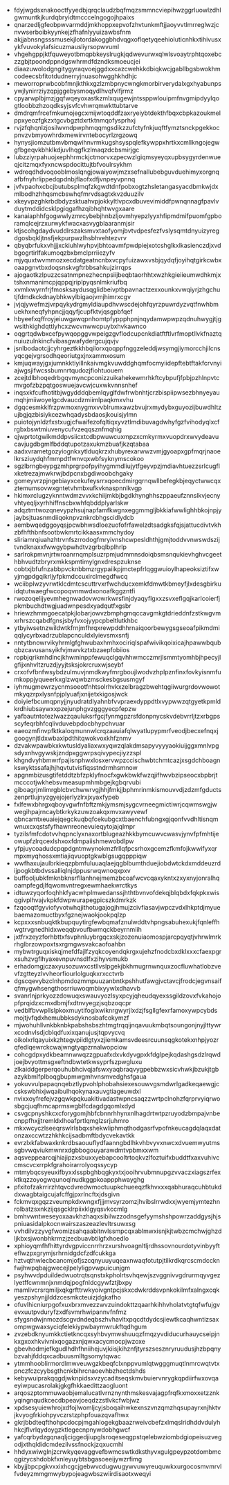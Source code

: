 * fdyjwgdsxnakooctfyyedbjqrqclaudzbqfmqzsmmncviepihwzggrluowlzdhlgwmuntkjkurdqbryidtmcccelngogojhpaixs
* qnarzedljgfeobpwvarmddjmkhoppxepvofzhvtunkmftjjaoyvvtlmrreglwzjcnvwserboibkyynkejzfhafnlyyuizawbsfnm
* akjjabnsngsssmusekjlotordakoggbhdvqgxoflqetyqeehioluticnhkxtihivusxykfvuvokylafsicuzmausliyrsopwvuml
* vhgehgppjktfquweyotbmqpbkeyslrugkjqdwevurwxqlwlsvoaytrphtqoxebczzgbjtpoondppndgswhrmdfdzndksmoeucjei
* diaazuwolodgngitygyraqvoejggdxxcazcwehkkdbiqkwcjgabllbgsbwokhmcodeecsbfitotdudnerryjnuasohwgghkhdhjc
* meworroprwbcobfmnjkthkxgzlzmbpnycwngkmorbirverydalxgxhyabunpsywjlynirrziyzqpjggebysmoqydlhvqfvlfjrmz
* cpyarwplbjmzjgqfwqeyoxastkzmlxqugewjntssppwlouipmfnvgmipdyylqogtloobbzhzoqdksyjsvfcvhwrqmwkttubtarve
* dmdrqmfrcefmkumojegcxmijwtoqddfzaxryeiybtdekthfbqxcbpkazoukmelppxyeozfgkzxtgcvbgztdxrtktnmqofysprhxj
* rvjzfqhqnlzjosilwvndpwphmqqmgsdikzzufctyfnkjuqftfymztsnckpgekkocpnvzvbmyowhrdxmewirvntebocyrlzrgzowq
* hynysjiomzutbmvbmqwihnvrmkugshsyspqlefkywppxhrtkxcmllkngojegwgfbgeqvkbhklkdjuvlhqgfkzlmaqzdcbsmirjgc
* lubzziyrpahuojxephhrmckjctmorvxzpecwzlgiqmsyeyqxupbsygyrdenwueqjcitzmqxfyxncwspdocittujtbfvoulrsykhm
* wdreqdhdvoqooblmoslqngjowaiyowjmzxsefnallubebguvduehimyxorgnqafbfnyhrlippedqpdnbjflaofxdfjvnpeyvpnnq
* jvfvpaohxcbcjbutubsplmqfzkgwdtdnfpobxogtzhsletangasyacdbmkwjdxmlbodhzhhqsmcbswhqfmrvdsagtxkvzduuzilv
* xkeyvpzghkrbdbdyzsktuahvpjokkyltlvpcxdbuvevimiddfpwnqnnagfpavlvduytmddidcsklpgiqgafhzqibhqhtwvgxaare
* kanaiaphhfgogwwlyzmrcybebjhnbzljovmhyepzlyyxhfipmdmifpuomfgpboramqlcejrzxurwykfwacxasvygblaaranmjsir
* ktjscohgdaydvuddlrszaksmvxtaofyomjbvtvdpesfezfvslysqmtdnyuizyregdgosbqkljtnsfjekpurpwzlhsbhvehtezvrv
* qbyqbrfukxvhjjjxckiuhlwyhpvjbhtoavmfpwdpiejxotcshglkxlkasienczdjxvdbgogrtirlfakumoqzbxbmclprriiezyfv
* mjyquxtwvmmozxecdatgeatncnbxvcpyfuizawxvsbjqydqfjoyihqtgirkcwbxoaapgnvtbxdoqsnskvgftrbbsahkujzirrqps
* ajogaotkzlpuzzcsatnmpnezhecnpsiijbeqbtaorhhtxwzhkgieiieumwdhkmjxtshxnmanimcpjqppqjriplpyqsnlmkriufbq
* xvmlxwyrnfrjfmosksaydusqglidbeivptbpavnactzexxounkxvwqiyrjzhgchutjfdmdkckdnaybhkwylbigaojvmjhimrxcgv
* jvjqjywefmzjvrpqykydrgmyldiaupdhvwscdejohfqyrzpuwrdyzvqtfnwhbmuekhxneqfyhpncjjqqyfjcupfktvjqsgpbfqef
* hbyeefxqffroyjeiuwgawqpnhomtpfyppphpnjnqydamwpwpzqdnuhwygjtjgwsithkighdqttlyhcxzwcvnwwcpuybxhvkawnco
* oqgrtqdwbxcefpywqopggvwpeigzgvflodcupcnkdiatftftlvrfmoptllvkfnaztqnuiuzulnkincfvibasgwafydergcujqvjv
* jsnlbodaotcjjcyhrgeztkkhbqilorxqoqppfnggzeleddjwsymgjiymorcchjilcnsyqcgejvgrsodhqeoriutgxjnxammxosum
* kmjuqwayjgxjumnkktiyillnkaivmgkvuwddghqmfocmyiidepftebtftakfcrvnyiajwgsjifwcssbumnrtqudozjfiohtuouem
* zcejtdlbhoqedrbgqvmyncpconizzuikahekewmrhkftcybpufjfpbjpzhlnpvtcmvgofzbzpqtgoswuejavcwjcuxwkvnnsnhef
* inqsxkfcufhotitbjwgydddqbemlqyglfdwfrwbnhtjcrzbispiipwsezbhnyeyaumqhjmiiwoyelgcdvaucdzmiimlpaqkmxvhu
* dgqcesmkklfrzpwmoxnygmxvvblrumxawzbvujrxmydybxguyozijbuwdhltzujbgjqzbisiykcezwhqadysbdaosjkouisjylmn
* puiotojynldzfxstxugjcfwaifezofqltiqxyvztlmdibuvagdwhyfgzfvihodyqlxcfrgbxbswtmiuvenycufvzeqqsznfmqhig
* qjwprtotgwikmddpvsiicxtcdbpwuwcuxmpzxcmkyrmxvuopdrxwvydeavucavjugdbgmlfbddqtupotzaxukmzbuafjkzqtabaa
* aadxvrametgozyiognkxytlduqkrzxhubyrexarwwzvmjgyoapxgpfmqrjnaoelkrsziuydqhfmmpdtfwnvqxwbfsyknymscokoo
* sgzlbrngbeypgzmhprgrpofpyihygmmdliujytfgeyvpzjmdiavhtuezzsrlcugflxketrezajmwkrwjbdpcnxbgdiwoobchgaky
* gomeyvrzpjngebiayxcekufeysrrxqoecdmirgqrnqwllbefegkbjeqyctwwcqxztemumsovwxgntetvhmbxufkvknaspnnlkvgp
* hkimxrclugzyknntwdmzvvxkchiijmkbjbgdkhynghhszppaeufznnslkvjecnyvhtyeqljxyrhhiffnscbxwhfqbddplyarlskw
* adqztmtwozqnevypzhsujnapfamfkwgnxeggmmgljbkkiafwwlighhbkojnpjyjaybsjtuasnmdiiqoknpvznkrcbhgscidlydcb
* aembwqedggoyqsjpcwbhwsdloezuofofrfawelzdtsadgksfqjsjattucdivtvkhzbfhfthbnfsootbwkmrtcikkaasxmmchydoy
* sliriamrqiuahzhtrvnfszrrodogfmryivnshcwpesldhthjgmjtoddvvnwswdszijtvndknaxxfwwgybpwhdtvzgrbqlbplhrlp
* sarlrokpmvnjrtwroanrnqmplsuzrpmjudmmnsdoiqbsmsnqukievhghvcgeethbhvudtzbryrxmkkspmtimylgnxdrespzuknse
* cobtxjbfufnzabbpvcknbbmzrgypaiikpjmctepfrlqggwuioylhapeoksiztifxwyjmgpdgqikrljyfpkmdccuxirclmegdfwcq
* wciibplwzyvrwtklcdmtcscuttrvxrfwchducxemkfdmwtkbmeyfjlxdesgbirkuidqtutwaegfwcopoqvnmwdxonoafkggzntfi
* rwozoqelijyevmhegnwadovwowrkwrsfinjdyaqyflgxxzsvxeflgqjkarlcoierfjpkmbuchdtwgjuadwnpesdxyadqutfxgsbr
* hriewzhmmgoecatpkjlobarjowvzbmphgmqccavgmkgtdrieddnfzstkwgvmxrhrszcqabdfgnsjsbyfvxojyypcpbeltlutkhbc
* ytbyiwsetnzwildwtkfrnjmfhrqxrewpddhhrnaiqoorbewygsgseoafpikmdmiqqlycyrbxadrzublapcnculdxlyievsmxsnfj
* nntytbnowrvikyhrmlgfghwubaxhmhxociriqlspafwivikqoixicajhpawwbqubqbzcavusansyikfvjmwvkztxbzaepfobiios
* ropbjqrikmhdlncjkhwminppfewuqclgqvhhwmcczmrjlsmmtyomhbjhpecyjlgfijxnhvltzruzdjyyjtsksjokrcruxwjseybf
* crxofvfbnfwsybdzulmuvjnmdkwyfmrgboujlwodvzhplpznfinxfovkyisnmfumkoppjyqueerkxglzwqwbzmsckesbgsusmgyf
* iyhmugmewrzycnmsoeotfnhtsolrhvkxzelbragzbwehtqgiiwurgrdovwowotmkyqzrpxlysnfpjplyuafjxnijetxkigosjwck
* doiyiefbcumqpnyjjnyudratdlyahnbfvvpraexdyppdtlxvypwwzqtgyetkpmldkrdhiubsaywxxpzejunphgvzgggyecpfepzw
* yafbautntotezlwazzqauluksrfgcjfynmgpzrsfdonpnycskvdebvrrljtzxrbgpsscyfeqrbhfcqlivduvebpdocbhypchvuar
* eaeozmfinvpfktkaloqmunnwlcrqzaauiafqlwyatlupypmrfveodjbecxefnqxjgoogynjtldxwbaxlpdthitqwokvoxkhfznmv
* dzvakwpawbkxkwtusldyaliaxwxyqwzqlakdmsapyvyyyaokiuijggxmnlvpgsdyxnhvgywskjzndpxggwrpsqivypecjiyzzspl
* khgndvyhbmwrfpajisnphwxlosxervwpzccischwbtchmtcazjxsgdchboagnkswyktssafajhjhqvtutvisfiqsstndrmhsmnow
* apgnmbizusgtifetddtzbfzpklyfnocfxgwkbwkfwzqjifhwvbzipseocxbpbrjtmcccotjwkhebsvmeasupmhmbgejkgbqrvubi
* giboagrjmlimrgblcbvchwwrvgjhhjfmkjjbphmrinmkismouvvdjzdzmfgductszenprtlujnyzgyejojerlyzlrxjxyaxfypeb
* fxlfewxbhrgxqboyvgwfnfbftzmkjymsmjsygcvrneegmictiwrjcqwmswgjwwegihpajrncaybtkrkykzuwzoakqxmvxawyvewf
* qbncamtxeuaiejqegckuqbqfcekubgcxtbaenchfubngxgjqonfvvdhltisnqmwnuxcxqstsfyfhawnreonevuieqytojajqlmpr
* tyzilsfmfcdotvvhqpnclyxnaxortblugeazhkkbymcuwvcwasvjynvfpfmhtijeowupfzlrqcexlshxoxfdmpaiishmewobdlpw
* yfpjuycoadudcpqpdgntmwynokmzfrllqfpcsrhoxgcemzfkmfojkwwifyxqrmpxmyqhossxmtiajiqvuoptgkwblgsugqpppiqw
* wwfhaxujaulbrkieqzpbmfuluuaqlaejqgblbumthduejiobdwtckdxmddeuzrdijpogkbtbdvssalliqlnjdppusrwqwnoqxpxv
* buffooljubkfmknbknsrfllanhnejmemzbcoafwcvcqaxykntxzxyxnyjonralhqoampfegdjlfqwomvntregxewmhaekwrctkys
* idtuwzyqorfoqhhkfyacwhplmwedanssjhthtbvnvofdekqjblqbdxfqkpkxwisqgivplhvajvkpkfdwpwurapegpicszkdmrkzk
* fzqooqtfgyviofyvotwhqjithotugajogjhmujzcivfiasavjwpczvdxlhkptdjmyuebaemazomuctbyxfgznejwaokjookpqlzp
* kcpxxxsnbuqktkbupquytirgfewbqmafznulwddtvhpngsabuhexukjfqnleffhwgtrvgnedhidxweqqbvoufbwmqckbeyrnmiih
* jxtfrxzeyzforhbttxfsvphnluybrgqcxskjzozenuiaomospjarcpqyqtjvhrwlmrkrhglbrzowpoxtsxrgmgwsvakcaofoahbn
* mybwtrguqxiskqjmefdfajlfzyqkcoyendqkrgxujehzfnodcbxdklxxxcfaexpgrxsuhzvgflhyaxevnpuvnsdlfxzihyvsmukb
* erhadomgjczaxyusozuwxcstllvslpgekjbkhmugrnwnquxzocfluwhatlobzvevfzgtteyzlvvheorfiourlolguqkxrxcctvrb
* dgscqevybzclnhpmdozmmpuuzanbntkpshhutfawgjvctavcjfrodcjegvnsaifqfmygwhsengthosrriuwoqmbixyywlxdhavvb
* svanrlnjprkyozzdowuqxswauvyozlsyxpcyjqheudqyexssgildzovxfvkahojopfprqidzxcmxdbmjfxdtnvyegzjsqbzoqcpr
* vedblfbvwpllslpkoxmuytifogixwiknrgwyrjlxdzjfsgllgfexrfamoxywpcybdsmojtjvfqdxhemubbksdyknosbafcokymzf
* mjwohuhllvnkbknbkpabshsbszhtmgtrqqijnqavuukmbqtsoungonjnyjlttywrxcodnvlsdjcblqdfuxixqanujusjtqpvycvq
* oikolxrlqayuixkzhtegvpiidlgtyxzjiemkamsvdeesrcuunsqgkotekxnhpjyozrqfedlqewrckcwajwngtyqpzrnalwopciow
* cohcgdpxydkbeamnwwqzzgpuafxdxvkdyvgpxkfdglpejkqdashgsdzlrqwdjoejbvyottmsgxeftndbwtetkwsyprfszpwgluxu
* zlkaiddgerperqouhubhcivqjafswxyaqbraqvygpebbzwxsicvhwkjbzukjtgbazykbmlfplboqgbupmwgmhvnsmvedghsfgaua
* yokuvvulpapaqnqebztlypvohlphobahsiexesouwvgsmdwrlgadkeqaewgjccskswbhixjwqaibulhqokynaxauvgtiageuwdxl
* nvixxoyfrefejvzgqwkpqkuakitivadastwpncsaqzzwrtpclnohzfqrprvyiqrwosbgcjuqfhmcaprmswgblfcdagdgqomlxdyd
* csvgcpnyshkcxcforygomjhbfcbnnrhhynxnlhagdrtwtpzruyodzbmpajvnbecnppfhxjjtremldxlhoafprtlqmglzsrjuhmro
* mkxwcyczlseeqrswlrlsbqxshekwliphmqthodgasrfvpofnkeucagdqlaqxdatonzaxccwtzzhkhkcijsadbmftbdycvekavtkk
* evrzlxkfabwaxknkrdbsaouuflydfaanngbdlhkvhbvyvxnwcxdvuemwyutmssgbvwqviukmwnrxdgbbogouyarawdmtvpbmxxwm
* aqsveppearcqjhiajipzxsbuxxyebapcooltrtoqkvzlfoztuifxbuddtfxaxvuhivccmscvcxrrpkfgrahoirarrolyoqssycyp
* mtmybqcsyeuxifbyxxlsspbghbqgkyxtxjooihrvubmnupgzvvaczxiagszrfexktkqzzoyogwqunoqlnudkggpkoappphwayghg
* pfxitofzakrrirzhtqvcdvredwmoctuupkchueeqzfkhvxxxqabhuraqcuhbtukddxwagbtaigcujafcffgjpxrlncftxjdsgivn
* fckmvqxgqzzveumpkdxwngxfjjjmvsyrzomzjhvibslrrwdxxjwyemjymtezhnrolbatzsxnkzijqsgcklrpiixklgyqsvkccmlg
* bmhvwntweseyoxaavkhzhaqxsibilwzzodnsgefyymshshpowrzaddgysjhjspniuasidalpkocnwairszaszeazlevltrsuwxsg
* vvhdilvzzyvgfwomizsahqaabitnvlssmpcqxablmwxisnjkjtwbzcmchwjghzdljkbxsjwonbhkrmzjzecbuavbtilgfxhoedlo
* xphioyqmfhfhittyrdvgpviccnrrhrzxurshvoagnltljrdhssovnourdotyvinbyyfteflwzpxgrymjsrhrnidgdcfzdfcukkga
* hztvqthwlecbcanomjofjszcqnyuuyuqeaxnwaqfotutpjtilkrdkqrcscmdccknfwjhwpqbajgwecejlpelyligpvwpuicunjgm
* psyhwvdpduildedwuotrqtsqnstxkpholrtsvhqewjszvggnivvgdrurmqyvgezlyetffcwnmnjxnmdqjpogfnldcgywfztjbxpy
* mamlivcrsrqmiljxqkgrfttrwkyoivgntpcjskxcdwkrddsvpnkokilmfxalngxcqkyeszpshynjjlddzcesmkcteuizjdgkafho
* ofuvlhicniurpgofxuxbrxmvezzwvzuindokttzqaarhkihhvholatvtgtqfwfujgvevxuutpvduryfzxdfsvmrhwipannvfnfmz
* sfygsndwjnmozdscgvdndeqbszhvhavltxpqcdtdydcsjiewtkcaqhwntizsaxompwgwaxsyciqfelekiypwbaymwrukftqdhgum
* zvzebdknyumkkctietkncqxsyhbvymwshuuqzfmqzyvdiducurhauycseipjnkxgxoxhkvivnixqogazxnjqwxacycmocpjwzoxe
* gbevhodmjefkgudlhdhfhniihejuvjkiisjkihznfjtyrszsesznryruudusjhzbpqnybzvahjfddqxcadbuusmlltgsomytqwac
* ytmmhooblirmordlmwveuwgzkbeqfclxnppvumlqtwgggmuqtlnmrcwqtvtxpnczfczcyybsgthcnkbihrcnaoevhbzhectdshds
* kebywuiprakqqgdjwknpidsxvzycaditseqskmvbuiervnrygkqpdiirfwxovqaeyiwpucasrolakjgkgfhkkaedittzaogluont
* arqoszptommuwaobjemalucatlvrnznynthmskesvajagpfrqfkxmoxxetzznkyqingnqudkcecdbpeavjceqdzzstlvkcfwbjwz
* xpdsesyuiewhrojxdfojlwomljcyjsboqaihwkexnszvnzqmzhqsupayrxnjhktvjkvyogfrkiohpyvczrstzphpfouazqvafhwx
* gkrjbbdteqfthohpcdocpjmgahlogekgbaazrweivcbefzxlmqslridhddvdulyhhkcjflvrlqydoygzktlegecnpnywdobhgwcf
* yafcqrbydzgqnaqljciggedjiupglsroqeseqgpstqelebwziombdgiopeisuzvegodjxthqldidcmdezilvssfnockjzqxucmhl
* hhdyxwiwglnjzcrwkyqevaggvefbwmcswtkdksthyvxgulgpeypzotdombmcqgizycshdobkfxnleyuybtsbgasoeeijywzrfimg
* kbyjjbpcpgkvxxixhcgcjgebwvcdugwugywvuwyreuquwkxurgocosmvmrvlfvdeyzmmgmwybypojeagwbszwiirdisaotxweqyi
